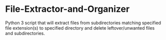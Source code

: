# File-Extractor-and-Organizer
Python 3 script that will extract files from subdirectories matching specified file extension(s) to specified directory and delete leftover/unwanted files and subdirectories.
